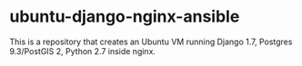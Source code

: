 # ubuntu-django-nginx-ansible
This is a repository that creates an Ubuntu VM running Django 1.7, Postgres 9.3/PostGIS 2, Python 2.7 inside nginx.
